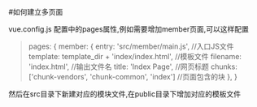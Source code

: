 #如何建立多页面

vue.config.js 配置中的pages属性,例如需要增加member页面,可以这样配置

>pages: {
>        member: {
>          entry: 'src/member/main.js', //入口JS文件
>          template: template_dir + 'index/index.html', //模板文件
>          filename: 'index.html', //输出文件名
>          title: 'Index Page', //网页标题
>          chunks: ['chunk-vendors', 'chunk-common', 'index']  //页面包含的块
>        },
>      }

然后在src目录下新建对应的模块文件,在public目录下增加对应的模板文件
